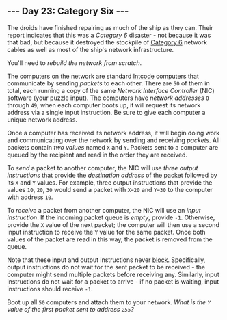 ## --- Day 23: Category Six ---

The droids have finished repairing as much of the ship as they can. Their report indicates that this was a *Category 6* disaster - not because it was that bad, but because it destroyed the stockpile of [Category 6](https://en.wikipedia.org/wiki/Category_6_cable) network cables as well as most of the ship's network infrastructure.

You'll need to *rebuild the network from scratch*.

The computers on the network are standard [Intcode](9) computers that communicate by sending *packets* to each other. There are `50` of them in total, each running a copy of the same *Network Interface Controller* (NIC) software (your puzzle input). The computers have *network addresses* `0` through `49`; when each computer boots up, it will request its network address via a single input instruction. Be sure to give each computer a unique network address.

Once a computer has received its network address, it will begin doing work and communicating over the network by sending and receiving *packets*. All packets contain *two values* named `X` and `Y`. Packets sent to a computer are queued by the recipient and read in the order they are received.

To *send* a packet to another computer, the NIC will use *three output instructions* that provide the *destination address* of the packet followed by its `X` and `Y` values. For example, three output instructions that provide the values `10`, `20`, `30` would send a packet with `X=20` and `Y=30` to the computer with address `10`.

To *receive* a packet from another computer, the NIC will use an *input instruction*. If the incoming packet queue is *empty*, provide `-1`. Otherwise, provide the `X` value of the next packet; the computer will then use a second input instruction to receive the `Y` value for the same packet. Once both values of the packet are read in this way, the packet is removed from the queue.

Note that these input and output instructions never [block](https://en.wikipedia.org/wiki/Blocking_(computing)). Specifically, output instructions do not wait for the sent packet to be received - the computer might send multiple packets before receiving any. Similarly, input instructions do not wait for a packet to arrive - if no packet is waiting, input instructions should receive `-1`.

Boot up all `50` computers and attach them to your network. *What is the `Y` value of the first packet sent to address `255`?*

